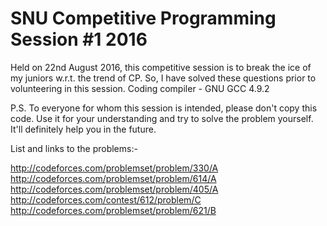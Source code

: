 # SNU Competitive Programming Session #1 2016
Held on 22nd August 2016, this competitive session is to break the ice of my juniors w.r.t. the trend of CP.
So, I have solved these questions prior to volunteering in this session.
Coding compiler - GNU GCC 4.9.2


P.S. To everyone for whom this session is intended, please don't copy this code. Use it for your understanding and try to solve the problem yourself. It'll definitely help you in the future.

List and links to the problems:-

http://codeforces.com/problemset/problem/330/A<br>
http://codeforces.com/problemset/problem/614/A<br>
http://codeforces.com/problemset/problem/405/A<br>
http://codeforces.com/contest/612/problem/C<br>
http://codeforces.com/problemset/problem/621/B

